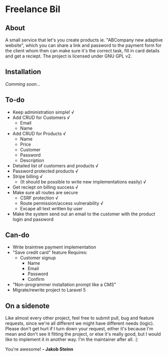 # Freelance Bil

## About
A small service that let's you create products ie. "ABCompany new adaptive website", which you can share a link and password to the payment form for the client whom then can make sure it's the correct task, fill in card details and get a reciept. The project is licensed under GNU GPL v2.

## Installation
*Comming soon...*

## To-do
- Keep administration simple! √
- Add CRUD for Customers √
    + Email
    + Name
- Add CRUD for Products √
    + Name
    + Price
    + Customer
    + Password
    + Description
- Detailed list of customers and products √
- Password protected products √
- Stripe billing √
    + (It should be possible to write new implementations easily) √
- Get reciept on billing success √
- Make sure all routes are secure
    + CSRF protection √
    + Route permission/access vulnerability √
    + Excape all text written by user
- Make the system send out an email to the customer with the product login and password

## Can-do
- Write braintree payment implementation
- "Save credit card" feature
    Requires:
    + Customer signup
        * Name
        * Email
        * Password
        * Confirm
- "Non-programmer installation prompt like a CMS"
- Migrate/rewrite project to Laravel 5

## On a sidenote
Like almost every other project, feel free to submit pull, bug and feature requests, since we're all different we might have different needs (logic).
Please don't get hurt if I turn down your request, either it's because I'm mean and don't see it fitting the project, or else it's really good, but I would like to implement it in another way. I'm the maintainer after all. :)

You're awesome!
**- Jakob Steinn**
